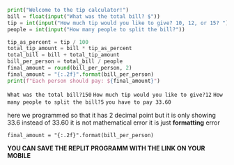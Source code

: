 ```py
print("Welcome to the tip calculator!")
bill = float(input("What was the total bill? $"))
tip = int(input("How much tip would you like to give? 10, 12, or 15? "))
people = int(input("How many people to split the bill?"))

tip_as_percent = tip / 100
total_tip_amount = bill * tip_as_percent
total_bill = bill + total_tip_amount
bill_per_person = total_bill / people
final_amount = round(bill_per_person, 2)
final_amount = "{:.2f}".format(bill_per_person)
print(f"Each person should pay: ${final_amount}")
```

`What was the total bill?150`
`How much tip would you like to give?12`
`How many people to split the bill?5`
`you have to pay 33.60`

here we programmed so that it has 2 decimal point but it is only showing 33.6 instead of 33.60
it is not mathematical error it is just **formatting** error
```
final_amount = "{:.2f}".format(bill_per_person)
```

**YOU CAN SAVE THE REPLIT PROGRAMM WITH THE LINK ON YOUR MOBILE**
